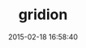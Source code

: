 ---
layout: post
title:  "gridion"
repo:   "goodwill/gridion"
date:   2015-02-18 16:58:40
gemurl: http://github.com/goodwill/gridion
---